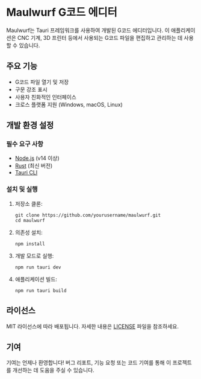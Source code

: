 # Maulwurf G코드 에디터

Maulwurf는 Tauri 프레임워크를 사용하여 개발된 G코드 에디터입니다. 이 애플리케이션은 CNC 기계, 3D 프린터 등에서 사용되는 G코드 파일을 편집하고 관리하는 데 사용할 수 있습니다.

## 주요 기능

- G코드 파일 열기 및 저장
- 구문 강조 표시
- 사용자 친화적인 인터페이스
- 크로스 플랫폼 지원 (Windows, macOS, Linux)

## 개발 환경 설정

### 필수 요구 사항

- [Node.js](https://nodejs.org/) (v14 이상)
- [Rust](https://www.rust-lang.org/) (최신 버전)
- [Tauri CLI](https://tauri.app/v1/guides/getting-started/prerequisites)

### 설치 및 실행

1. 저장소 클론:
   ```
   git clone https://github.com/yourusername/maulwurf.git
   cd maulwurf
   ```

2. 의존성 설치:
   ```
   npm install
   ```

3. 개발 모드로 실행:
   ```
   npm run tauri dev
   ```

4. 애플리케이션 빌드:
   ```
   npm run tauri build
   ```

## 라이선스

MIT 라이선스에 따라 배포됩니다. 자세한 내용은 [LICENSE](LICENSE) 파일을 참조하세요.

## 기여

기여는 언제나 환영합니다! 버그 리포트, 기능 요청 또는 코드 기여를 통해 이 프로젝트를 개선하는 데 도움을 주실 수 있습니다. 